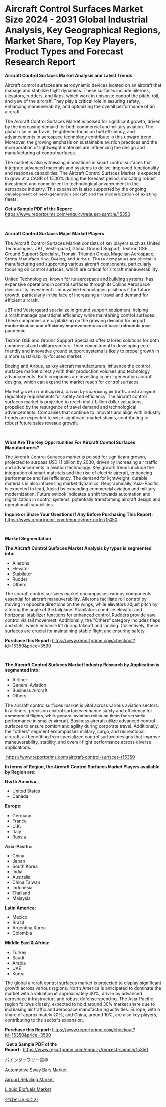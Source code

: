 <p><h1>Aircraft Control Surfaces Market Size 2024 - 2031 Global Industrial Analysis, Key Geographical Regions, Market Share, Top Key Players, Product Types and Forecast Research Report</h1></p><p><strong>Aircraft Control Surfaces Market Analysis and Latest Trends</strong></p>
<p><p>Aircraft control surfaces are aerodynamic devices located on an aircraft that manage and stabilize flight dynamics. These surfaces include ailerons, elevators, rudders, and flaps, which work in unison to control the pitch, roll, and yaw of the aircraft. They play a critical role in ensuring safety, enhancing maneuverability, and optimizing the overall performance of an aircraft.</p><p>The Aircraft Control Surfaces Market is poised for significant growth, driven by the increasing demand for both commercial and military aviation. The global rise in air travel, heightened focus on fuel efficiency, and advancements in aerospace technology contribute to this upward trend. Moreover, the growing emphasis on sustainable aviation practices and the incorporation of lightweight materials are influencing the design and manufacturing of control surfaces.</p><p>The market is also witnessing innovations in smart control surfaces that integrate advanced materials and systems to deliver improved functionality and response capabilities. The Aircraft Control Surfaces Market is expected to grow at a CAGR of 15.00% during the forecast period, indicating robust investment and commitment to technological advancement in the aerospace industry. This expansion is also supported by the ongoing development of next-generation aircraft and the modernization of existing fleets.</p></p>
<p><strong>Get a Sample PDF of the Report:&nbsp;</strong> <a href="https://www.reportprime.com/enquiry/request-sample/15350">https://www.reportprime.com/enquiry/request-sample/15350</a></p>
<p>&nbsp;</p>
<p><strong>Aircraft Control Surfaces Major Market Players</strong></p>
<p><p>The Aircraft Control Surfaces Market consists of key players such as United Technologies, JBT, Vestergaard, Global Ground Support, Textron GSE, Ground Support Specialist, Tronair, Triumph Group, Magellan Aerospace, Strata Manufacturing, Boeing, and Airbus. These companies are pivotal in manufacturing and supporting various aircraft components, particularly focusing on control surfaces, which are critical for aircraft maneuverability.</p><p>United Technologies, known for its aerospace and building systems, has expansive operations in control surfaces through its Collins Aerospace division. Its investment in innovative technologies positions it for future growth, particularly in the face of increasing air travel and demand for efficient aircraft.</p><p>JBT and Vestergaard specialize in ground support equipment, helping aircraft manage operational efficiency while maintaining control surfaces. These companies are capitalizing on the growing demand for airport modernization and efficiency improvements as air travel rebounds post-pandemic.</p><p>Textron GSE and Ground Support Specialist offer tailored solutions for both commercial and military sectors. Their commitment to developing eco-friendly and innovative ground support systems is likely to propel growth in a more sustainability-focused market.</p><p>Boeing and Airbus, as key aircraft manufacturers, influence the control surfaces market directly with their production volumes and technology advancements. Both companies are investing in next-generation aircraft designs, which can expand the market reach for control surfaces.</p><p>Market growth is anticipated, driven by increasing air traffic and stringent regulatory requirements for safety and efficiency. The aircraft control surfaces market is projected to reach multi-billion dollar valuations, propelled by the resurgence of travel demand and technological advancements. Companies that continue to innovate and align with industry trends are expected to seize significant market shares, contributing to robust future sales revenue growth.</p></p>
<p>&nbsp;</p>
<p><strong>What Are The Key Opportunities For Aircraft Control Surfaces Manufacturers?</strong></p>
<p><p>The Aircraft Control Surfaces market is poised for significant growth, projected to surpass USD 11 billion by 2030, driven by increasing air traffic and advancements in aviation technology. Key growth trends include the integration of smart materials and the rise of electric aircraft, enhancing performance and fuel efficiency. The demand for lightweight, durable materials is also influencing market dynamics. Geographically, Asia-Pacific is expected to lead, fueled by expanding commercial aviation and military modernization. Future outlook indicates a shift towards automation and digitalization in control systems, potentially transforming aircraft design and operational capabilities.</p></p>
<p><strong>Inquire or Share Your Questions If Any Before Purchasing This Report:</strong> <a href="https://www.reportprime.com/enquiry/pre-order/15350">https://www.reportprime.com/enquiry/pre-order/15350</a></p>
<p>&nbsp;</p>
<p><strong>Market Segmentation</strong></p>
<p><strong>The Aircraft Control Surfaces Market Analysis by types is segmented into:</strong></p>
<p><ul><li>Ailerons</li><li>Elevator</li><li>Stabilator</li><li>Rudder</li><li>Others</li></ul></p>
<p><p>The aircraft control surfaces market encompasses various components essential for aircraft maneuverability. Ailerons facilitate roll control by moving in opposite directions on the wings, while elevators adjust pitch by altering the angle of the tailplane. Stabilators combine elevator and horizontal stabilizer functions for enhanced control. Rudders provide yaw control via tail movement. Additionally, the "Others" category includes flaps and slats, which enhance lift during takeoff and landing. Collectively, these surfaces are crucial for maintaining stable flight and ensuring safety.</p></p>
<p><strong>Purchase this Report:&nbsp;</strong><a href="https://www.reportprime.com/checkout?id=15350&price=3590">https://www.reportprime.com/checkout?id=15350&price=3590</a></p>
<p>&nbsp;</p>
<p><strong>The Aircraft Control Surfaces Market Industry Research by Application is segmented into:</strong></p>
<p><ul><li>Airliner</li><li>General Aviation</li><li>Business Aircraft</li><li>Others</li></ul></p>
<p><p>The aircraft control surfaces market is vital across various aviation sectors. In airliners, precision control surfaces enhance safety and efficiency for commercial flights, while general aviation relies on them for versatile performance in smaller aircraft. Business aircraft utilize advanced control surfaces to ensure comfort and agility during corporate travel. Additionally, the "others" segment encompasses military, cargo, and recreational aircraft, all benefiting from specialized control surface designs that improve maneuverability, stability, and overall flight performance across diverse applications.</p></p>
<p><a href="https://www.reportprime.com/aircraft-control-surfaces-r15350">&nbsp;https://www.reportprime.com/aircraft-control-surfaces-r15350</a></p>
<p><strong>In terms of Region, the Aircraft Control Surfaces Market Players available by Region are:</strong></p>
<p>
    <p> <strong> North America: </strong>
        <ul>
            <li>United States</li>
            <li>Canada</li>
        </ul>
        </p> 
    <p> <strong> Europe: </strong>
        <ul>
            <li>Germany</li>
            <li>France</li>
            <li>U.K.</li>
            <li>Italy</li>
            <li>Russia</li>
        </ul>
        </p> 
    <p> <strong> Asia-Pacific: </strong>
        <ul>
            <li>China</li>
            <li>Japan</li>
            <li>South Korea</li>
            <li>India</li>
            <li>Australia</li>
            <li>China Taiwan</li>
            <li>Indonesia</li>
            <li>Thailand</li>
            <li>Malaysia</li>
        </ul>
        </p> 
    <p> <strong> Latin America: </strong>
        <ul>
            <li>Mexico</li>
            <li>Brazil</li>
            <li>Argentina Korea</li>
            <li>Colombia</li>
        </ul>
        </p> 
    <p> <strong> Middle East & Africa: </strong>
        <ul>
            <li>Turkey</li>
            <li>Saudi</li>
            <li>Arabia</li>
            <li>UAE</li>
            <li>Korea</li>
        </ul>
    </p>
    </p>
<p><p>The global aircraft control surfaces market is projected to display significant growth across various regions. North America is anticipated to dominate the market with a valuation of approximately 40%, driven by advanced aerospace infrastructure and robust defense spending. The Asia-Pacific region follows closely, expected to hold around 30% market share due to increasing air traffic and aerospace manufacturing activities. Europe, with a share of approximately 20%, and China, around 10%, are also key players, contributing to the sector's expansion.</p></p>
<p><strong>Purchase this Report: </strong><a href="https://www.reportprime.com/checkout?id=15350&price=3590">https://www.reportprime.com/checkout?id=15350&price=3590</a></p>
<p>&nbsp;<strong>Get a Sample PDF of the Report:&nbsp;&nbsp;</strong><a href="https://www.reportprime.com/enquiry/request-sample/15350">https://www.reportprime.com/enquiry/request-sample/15350</a></p>
<p><strong></strong></p>
<p><p><a href="https://medium.com/@barbarakss89/binder-free-electrode-market-%E3%81%AF-%E3%82%B3%E3%82%B9%E3%83%88%E7%AE%A1%E7%90%86%E3%81%A8%E5%8A%B9%E7%8E%87%E5%90%91%E4%B8%8A%E3%82%92%E5%84%AA%E5%85%88%E3%81%97%E3%81%BE%E3%81%99-%E3%81%95%E3%82%89%E3%81%AB-%E5%A0%B1%E5%91%8A%E6%9B%B8%E3%81%AF%E5%B8%82%E5%A0%B4%E3%81%AE%E9%9C%80%E8%A6%81%E9%9D%A2%E3%81%A8%E4%BE%9B%E7%B5%A6%E9%9D%A2%E3%81%AE%E4%B8%A1%E6%96%B9%E3%82%92%E3%82%AB%E3%83%90%E3%83%BC%E3%81%97%E3%81%A6%E3%81%84%E3%81%BE%E3%81%99-binder-free-535414796df8">バインダーフリー電極</a></p><p><a href="https://issuu.com/reportprime-2/docs/automotive-sway-bars-market-size-20_85f0083bf1ab0a">Automotive Sway Bars Market</a></p><p><a href="https://github.com/BryceTownsendr/Market-Research-Report-List-6/blob/main/airport-retailing-market.md">Airport Retailing Market</a></p><p><a href="https://medium.com/@addiehirthe20/the-market-study-covers-the-liquid-biofuels-market-across-various-segments-f2e5e0f99c9c">Liquid Biofuels Market</a></p><p><a href="https://medium.com/@scotthereford10/industrial-uv-water-purifiers-market-%EC%9D%98-%EA%B8%80%EB%A1%9C%EB%B2%8C-%EC%8B%9C%EC%9E%A5-%EA%B0%9C%EC%9A%94%EB%8A%94-%EC%A0%84-%EC%84%B8%EA%B3%84-%EB%B0%8F-%EC%A3%BC%EC%9A%94-%EC%8B%9C%EC%9E%A5%EC%9D%98-%EC%82%B0%EC%97%85%EC%97%90-%EC%98%81%ED%96%A5%EC%9D%84-%EB%AF%B8%EC%B9%98%EB%8A%94-%EC%A3%BC%EC%9A%94-%ED%8A%B8%EB%A0%8C%EB%93%9C%EC%97%90-%EB%8C%80%ED%95%9C-%EB%8F%85%ED%8A%B9%ED%95%9C-%EA%B4%80%EC%A0%90%EC%9D%84-594b3f6c7e48">산업용 UV 정수기</a></p></p>
